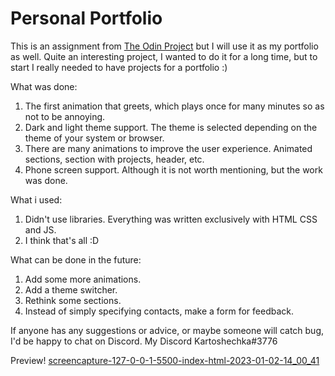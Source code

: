 # Personal Portfolio

This is an assignment from [The Odin Project](https://www.theodinproject.com/lessons/node-path-advanced-html-and-css-personal-portfolio) but I will use it as my portfolio as well. Quite an interesting project, I wanted to do it for a long time, but to start I really needed to have projects for a portfolio :)

What was done:

1. The first animation that greets, which plays once for many minutes so as not to be annoying.
2. Dark and light theme support. The theme is selected depending on the theme of your system or browser.
3. There are many animations to improve the user experience. Animated sections, section with projects, header, etc.
4. Phone screen support. Although it is not worth mentioning, but the work was done.

What i used:

1. Didn't use libraries. Everything was written exclusively with HTML CSS and JS.
2. I think that's all :D

What can be done in the future:

1. Add some more animations.
2. Add a theme switcher.
3. Rethink some sections.
4. Instead of simply specifying contacts, make a form for feedback.

If anyone has any suggestions or advice, or maybe someone will catch bug, I'd be happy to chat on Discord. My Discord Kartoshechka#3776

Preview!
[screencapture-127-0-0-1-5500-index-html-2023-01-02-14_00_41](https://user-images.githubusercontent.com/99285514/210228566-97e981b6-7ace-4466-ad1a-c85179845be0.png)
